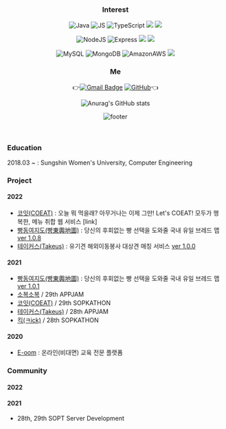 <div align=center>
 
### Interest
![Java](https://img.shields.io/badge/Java-007396?style=flat-square&logo=Java&logoColor=white)  ![JS](https://img.shields.io/badge/JavaScript-F7DF1E?style=flat-square&logo=JavaScript&logoColor=black)  ![TypeScript](https://img.shields.io/badge/TypeScript-3178C6?style=flat-square&logo=TypeScript&logoColor=white) <img src="https://img.shields.io/badge/C++-00599C?style=flat-square&logo=c%2B%2B&logoColor=white"/> <img src="https://img.shields.io/badge/Python-3776AB?style=flat-square&logo=Python&logoColor=white"/> 

![NodeJS](https://img.shields.io/badge/Node.js-339933?style=flat-square&logo=Node.js&logoColor=white)  ![Express](https://img.shields.io/badge/Express-000000?style=flat-square&logo=Express&logoColor=white) <img src="https://img.shields.io/badge/PostgreSQL-4169E1?style=flat-square&logo=PostgreSQL&logoColor=white"/> <img src="https://img.shields.io/badge/NestJS-E0234E?style=flat-square&logo=NestJS&logoColor=white"/> 

![MySQL](https://img.shields.io/badge/MySQL-4479A1?style=flat-square&logo=MySQL&logoColor=white)  ![MongoDB](https://img.shields.io/badge/MongoDB-47A248?style=flat-square&logo=MongoDB&logoColor=white)  ![AmazonAWS](https://img.shields.io/badge/AWS-232F3E?style=flat-square&logo=AmazonAWS&logoColor=white) <img src="https://img.shields.io/badge/Firebase-FFCA28?style=flat-square&logo=Firebase&logoColor=white"/>
<br>
  
### Me
👉[![Gmail Badge](https://img.shields.io/badge/Gmail-d14836?style=flat-square&logo=Gmail&logoColor=white&link=mailto:snugyun01@gmail.com)](mailto:snugyun01@gmail.com)
[![GitHub](http://img.shields.io/badge/GitHub-black?style=flat-square&logo=github&link=https://zzsza.github.io/)](https://github.com/kanghanhee)👈
 
![Anurag's GitHub stats](https://github-readme-stats.vercel.app/api?username=kanghanhee&count_private=true&show_icons=true&theme=panda)
 
![footer](https://capsule-render.vercel.app/api?type=wave&color=48D1CC&height=200&section=footer&text=&fontSize=)

</div>


<br>

### Education
2018.03 ~ : Sungshin Women's University, Computer Engineering

### Project
#### 2022
- [코잇(COEAT)](https://github.com/CO-EAT/CO-EAT-SERVER) : 오늘 뭐 먹을래? 아무거나는 이제 그만! Let's COEAT! 모두가 행복한, 메뉴 취합 웹 서비스 [link]
- [빵동여지도(빵東輿地圖)](https://github.com/bbangmap) : 당신의 후회없는 빵 선택을 도와줄 국내 유일 브레드 맵 [ver 1.0.8](https://linktr.ee/bbangmap)
- [테이커스(Takeus)](https://github.com/TAKE-US/TAKEUS-BACK) : 유기견 해외이동봉사 대상견 매칭 서비스 [ver 1.0.0](https://www.take-us.kr)

#### 2021
- [빵동여지도(빵東輿地圖)](https://github.com/bbangmap/BBangMap-Server) : 당신의 후회없는 빵 선택을 도와줄 국내 유일 브레드 맵 [ver 1.0.1](https://linktr.ee/bbangmap)
- [소복소복](https://github.com/TeamSobokSobok/Sobok-Server) / 29th APPJAM
- [코잇(COEAT)](https://github.com/CO-EAT/CO-EAT-SERVER) / 29th SOPKATHON
- [테이커스(Takeus)](https://github.com/TAKE-US/TAKEUS-BACK) / 28th APPJAM
- [킥(ㅋick)](https://github.com/SOPT28th-SOPKATHON-Kick) / 28th SOPKATHON

#### 2020
- [E-oom](https://github.com/kanghanhee/E-oom) : 온라인(비대면) 교육 전문 플랫폼
  
### Community
#### 2022

#### 2021
  - 28th, 29th SOPT Server Development
<br> 

<!--
**kanghanhee/kanghanhee** is a ✨ _special_ ✨ repository because its `README.md` (this file) appears on your GitHub profile.

Here are some ideas to get you started:

- 🔭 I’m currently working on ...
- 🌱 I’m currently learning ...
- 👯 I’m looking to collaborate on ...
- 🤔 I’m looking for help with ...
- 💬 Ask me about ...
- 📫 How to reach me: ...
- 😄 Pronouns: ...
- ⚡ Fun fact: ...
-->
